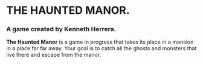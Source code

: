 # THE HAUNTED MANOR.
### A game created by Kenneth Herrera.

**The Haunted Manor** is a game in progress that takes its place in a mansion in a place far far away. Your goal is to catch all the ghosts and monsters that live there and escape from the manor.